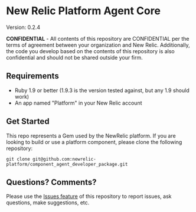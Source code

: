 # New Relic Platform Agent Core
Version: 0.2.4

**CONFIDENTIAL** - All contents of this repository are CONFIDENTIAL per the terms of agreement between your organization and New Relic. Additionally, the code you develop based on the contents of this repository is also confidential and should not be shared outside your firm.

## Requirements
 * Ruby 1.9 or better (1.9.3 is the version tested against, but any 1.9 should work)
 * An app named "Platform" in your New Relic account

## Get Started
This repo represents a Gem used by the NewRelic platform. If you are looking to build or use a platform component,
please clone the following repository:

    git clone git@github.com:newrelic-platform/component_agent_developer_package.git

## Questions? Comments?
Please use the [Issues feature](https://github.com/newrelic-platform/component_agent_developer_package/issues) of this repository to report issues, ask questions, make suggestions, etc.

